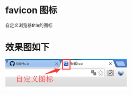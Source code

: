 # favicon 图标
自定义浏览器title的图标

# 效果图如下
![image](https://github.com/xiaojiandong/favicon/blob/master/img/view-icon.png)
